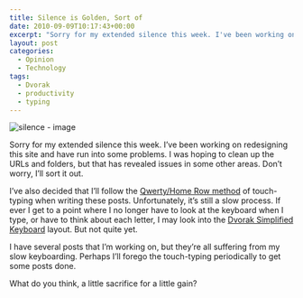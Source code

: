 ```yaml
---
title: Silence is Golden, Sort of
date: 2010-09-09T10:17:43+00:00
excerpt: "Sorry for my extended silence this week. I've been working on redesigning this site and have run into some problems. I"
layout: post
categories:
  - Opinion
  - Technology
tags:
  - Dvorak
  - productivity
  - typing
---
```

<img class="alignleft" title="silence" src="https://dv8b8dkxht4vb.cloudfront.net/img/silence.gif" alt="silence - image" />

Sorry for my extended silence this week. I&#8217;ve been working on redesigning this site and have run into some problems. I was hoping to clean up the URLs and folders, but that has revealed issues in some other areas. Don&#8217;t worry, I&#8217;ll sort it out.

I&#8217;ve also decided that I&#8217;ll follow the [Qwerty/Home Row method](http://en.wikipedia.org/wiki/Touch_typing#Home_row) of touch-typing when writing these posts. Unfortunately, it&#8217;s still a slow process. If ever I get to a point where I no longer have to look at the keyboard when I type, or have to think about each letter, I may look into the [Dvorak Simplified Keyboard](http://en.wikipedia.org/wiki/Dvorak_Simplified_Keyboard) layout. But not quite yet.

I have several posts that I&#8217;m working on, but they&#8217;re all suffering from my slow keyboarding. Perhaps I&#8217;ll forego the touch-typing periodically to get some posts done.

What do you think, a little sacrifice for a little gain?

&nbsp;